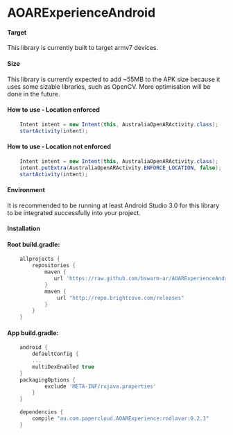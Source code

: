 # AOARExperienceAndroid
#### Target
This library is currently built to target armv7 devices.
#### Size
This library is currently expected to add ~55MB to the APK size because it uses some sizable libraries, such as OpenCV. More optimisation will be done in the future.

#### How to use - Location enforced
```java
    Intent intent = new Intent(this, AustraliaOpenARActivity.class);
    startActivity(intent);
```
#### How to use - Location not enforced
```java
    Intent intent = new Intent(this, AustraliaOpenARActivity.class);
    intent.putExtra(AustraliaOpenARActivity.ENFORCE_LOCATION, false);
    startActivity(intent);
```

#### Environment
It is recommended to be running at least Android Studio 3.0 for this library to be integrated successfully into your project.

#### Installation 
#### Root build.gradle:
```groovy
    allprojects {
        repositories {
            maven {
               url 'https://raw.github.com/bswarm-ar/AOARExperienceAndroid/master/releases/'
            }
            maven {
                url "http://repo.brightcove.com/releases"
            }
        }
    }
```
#### App build.gradle:
```groovy
    android {
    	defaultConfig {
	    ...
	    multiDexEnabled true
	}
	packagingOptions {
            exclude 'META-INF/rxjava.properties'
        }
    }
	
    dependencies {
        compile "au.com.papercloud.AOARExperience:rodlaver:0.2.3"
    }
```
